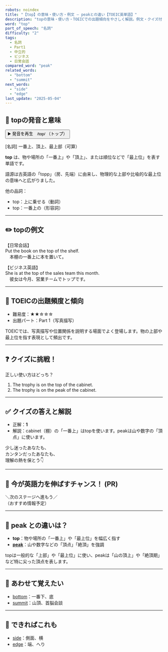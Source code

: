 ```yaml
---
robots: noindex
title: "【top】の意味・使い方・例文 ― peakとの違い【TOEIC英単語】"
description: "topの意味・使い方・TOEICでの出題傾向をやさしく解説。例文・クイズ付きでpeakとの違いもわかりやすく学べます。"
word: "top"
part_of_speech: "名詞"
difficulty: "2"
tags:
  - 名詞
  - Part1
  - 中立的
  - ビジネス
  - 日常会話
compared_word: "peak"
related_words:
  - "bottom"
  - "summit"
next_words:
  - "side"
  - "edge"
last_update: "2025-05-04"
---
```


## 🔰 topの発音と意味

<button class="play-audio" onclick="playTTS('top')">
  <span class="play-audio-main">
    ▶️ 発音を再生　/tɑp/
  </span>
  <span class="play-audio-sub">
    （トップ）
  </span>
</button>

[名詞] 一番上、頂上、最上部（可算）

**top** は、物や場所の「一番上」や「頂上」、または順位などで「最上位」を表す単語です。

語源は古英語の「topp」（房、先端）に由来し、物理的な上部や比喩的な最上位の意味へと広がりました。

他の品詞：  
- top：上に乗せる（動詞）
- top：一番上の（形容詞）

---

## ✏️ topの例文

【日常会話】  
Put the book on the top of the shelf.  
　本棚の一番上に本を置いて。

【ビジネス英語】  
She is at the top of the sales team this month.  
　彼女は今月、営業チームでトップです。

---

## 🎯 TOEICの出題頻度と傾向

- 難易度：★★☆☆☆
- 出題パート：Part 1（写真描写）

TOEICでは、写真描写や位置関係を説明する場面でよく登場します。物の上部や最上位を指す表現として頻出です。

---

## ❓ クイズに挑戦！

正しい使い方はどっち？

1. The trophy is on the top of the cabinet.  
2. The trophy is on the peak of the cabinet.

---

## ✅ クイズの答えと解説

- 正解：**1**
- 解説：cabinet（棚）の「一番上」はtopを使います。peakは山や数字の「頂点」に使います。

少し迷ったあなたも、  
カンタンだったあなたも、  
理解の熱を保とう👇️

---

## 🚀 今が英語力を伸ばすチャンス！ (PR)

<div class="info-center">
＼次のステージへ進もう／<br>  
（おすすめ情報予定）
</div>

---

## 🤔  peak との違いは？

- **top**：物や場所の「一番上」や「最上位」を幅広く指す
- **[peak](/peak)**：山や数字などの「頂点」「絶頂」を強調

topは一般的な「上部」や「最上位」に使い、peakは「山の頂上」や「絶頂期」など特に尖った頂点を表します。

---

## 🧩 あわせて覚えたい

- [bottom](/bottom)：一番下、底
- [summit](/summit)：山頂、首脳会談

---

## 📖 できればこれも

- [side](/side)：側面、横
- [edge](/edge)：端、へり

<!-- cvid: aid46_bid07 -->
